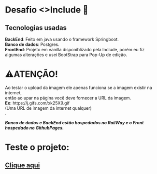 <h1>Desafio <>Include 🦆</h1>
<h2>Tecnologias usadas</h2>
<strong>BackEnd</strong>: Feito em java usando o framework Springboot.<br>
<strong>Banco de dados</strong>: Postgres.<br>
<strong>FrontEnd</strong>: Projeto em vanilla disponiblizado pela Include, porém eu fiz algumas alterações e usei BootStrap para Pop-Up de edição.<br>

<h1>⚠️ATENÇÃO!</h1>
Ao testar o upload da imagem ele apenas funciona se a imagem existir na internet,<br>
então ao upar na página você deve fornecer a URL da imagem.<br>
<strong>Ex:</strong> https://j.gifs.com/xk25X9.gif <br>(Uma URL de imagem da internet qualquer)<br>.<br>

<strong>*Banco de dados e BackEnd estão hospedados no RailWay e o Front hospedado no GithubPages.*</strong><br>
<h1>Teste o projeto:</h1>
<h2><a href="https://allan-wariss.github.io/Desafio-Include-EJ/">Clique aqui</a></h2>
